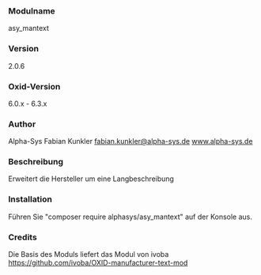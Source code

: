 ### Modulname ###
asy_mantext

### Version ###
2.0.6

### Oxid-Version ###
6.0.x - 6.3.x

### Author ###
Alpha-Sys
Fabian Kunkler
fabian.kunkler@alpha-sys.de
www.alpha-sys.de

### Beschreibung ###
Erweitert die Hersteller um eine Langbeschreibung

### Installation ###
Führen Sie "composer require alphasys/asy_mantext" auf der Konsole aus.

### Credits ###
Die Basis des Moduls liefert das Modul von ivoba https://github.com/ivoba/OXID-manufacturer-text-mod
